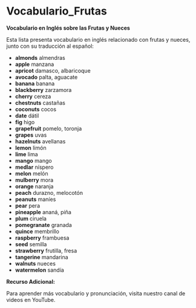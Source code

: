 # Vocabulario_Frutas



**Vocabulario en Inglés sobre las Frutas y Nueces**

Esta lista presenta vocabulario en inglés relacionado con frutas y nueces, junto con su traducción al español:

*   **almonds**    almendras
*   **apple**    manzana
*   **apricot**    damasco, albaricoque
*   **avocado**    palta, aguacate
*   **banana**    banana
*   **blackberry**    zarzamora
*   **cherry**    cereza
*   **chestnuts**    castañas
*   **coconuts**    cocos
*   **date**    dátil
*   **fig**    higo
*   **grapefruit**    pomelo, toronja
*   **grapes**    uvas
*   **hazelnuts**    avellanas
*   **lemon**    limón
*   **lime**    lima
*   **mango**    mango
*   **medlar**    níspero
*   **melon**    melón
*   **mulberry**    mora
*   **orange**    naranja
*   **peach**    durazno, melocotón
*   **peanuts**    maníes
*   **pear**    pera
*   **pineapple**    ananá, piña
*   **plum**    ciruela
*   **pomegranate**    granada
*   **quince**    membrillo
*   **raspberry**    frambuesa
*   **seed**    semilla
*   **strawberry**    frutilla, fresa
*   **tangerine**    mandarina
*   **walnuts**    nueces
*   **watermelon**    sandía

**Recurso Adicional:**

Para aprender más vocabulario y pronunciación, visita nuestro canal de videos en YouTube.

